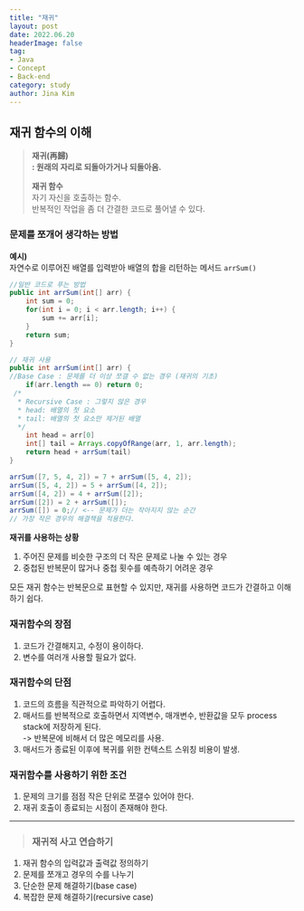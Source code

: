```yaml
---
title: "재귀"
layout: post
date: 2022.06.20
headerImage: false
tag:
- Java
- Concept
- Back-end
category: study
author: Jina Kim
---
```


## 재귀 함수의 이해  

> **재귀(再歸)**  
> **: 원래의 자리로 되돌아가거나 되돌아옴.**     
> 
> **재귀 함수**   
자기 자신을 호출하는 함수.   
반복적인 작업을 좀 더 간결한 코드로 풀어낼 수 있다.   

### 문제를 쪼개어 생각하는 방법  

**예시)**  
자연수로 이루어진 배열를 입력받아 배열의 합을 리턴하는 메서드 `arrSum()`

```java
//일반 코드로 푸는 방법
public int arrSum(int[] arr) {
	int sum = 0;
	for(int i = 0; i < arr.length; i++) {
		sum += arr[i];
	}
	return sum;
}
```
```java
// 재귀 사용
public int arrSum(int[] arr) {
//Base Case : 문제를 더 이상 쪼갤 수 없는 경우 (재귀의 기초)
	if(arr.length == 0) return 0;
 /*
  * Recursive Case : 그렇지 않은 경우
  * head: 배열의 첫 요소
  * tail: 배열의 첫 요소만 제거된 배열
  */
	int head = arr[0]
	int[] tail = Arrays.copyOfRange(arr, 1, arr.length);
	return head + arrSum(tail)
}
```
```java
arrSum([7, 5, 4, 2]) = 7 + arrSum([5, 4, 2]);
arrSum([5, 4, 2]) = 5 + arrSum([4, 2]);
arrSum([4, 2]) = 4 + arrSum([2]);
arrSum([2]) = 2 + arrSum([]);
arrSum([]) = 0;// <-- 문제가 더는 작아지지 않는 순간
// 가장 작은 경우의 해결책을 적용한다.
```

**재귀를 사용하는 상황**  

1. 주어진 문제를 비슷한 구조의 더 작은 문제로 나눌 수 있는 경우  
2. 중첩된 반복문이 많거나 중첩 횟수를 예측하기 어려운 경우  


모든 재귀 함수는 반복문으로 표현할 수 있지만, 재귀를 사용하면 코드가 간결하고 이해하기 쉽다.  

### 재귀함수의 장점  

1. 코드가 간결해지고, 수정이 용이하다.  
2. 변수를 여러개 사용할 필요가 없다.  

### 재귀함수의 단점  

1. 코드의 흐름을 직관적으로 파악하기 어렵다.  
2. 매서드를 반복적으로 호출하면서 지역변수, 매개변수, 반환값을 모두 process stack에 저장하게 된다.   
 -> 반복문에 비해서 더 많은 메모리를 사용.  
3. 매서드가 종료된 이후에 복귀를 위한 컨텍스트 스위칭 비용이 발생.  

### 재귀함수를 사용하기 위한 조건  

1. 문제의 크기를 점점 작은 단위로 쪼갤수 있어야 한다.
2. 재귀 호출이 종료되는 시점이 존재해야 한다.


-----
 > ### 재귀적 사고 연습하기
1. 재귀 함수의 입력값과 출력값 정의하기
2. 문제를 쪼개고 경우의 수를 나누기
3. 단순한 문제 해결하기(base case)
4. 복잡한 문제 해결하기(recursive case)
